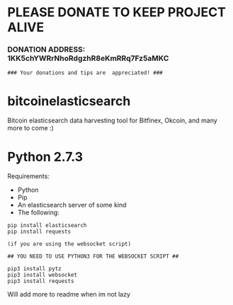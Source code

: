 # PLEASE DONATE TO KEEP PROJECT ALIVE

### DONATION ADDRESS: 1KK5chYWRrNhoRdgzhR8eKmRRq7Fz5aMKC

```
### Your donations and tips are  appreciated! ### 
```

# bitcoinelasticsearch
Bitcoin elasticsearch data harvesting tool for Bitfinex, Okcoin, and many more to come :)  


# Python 2.7.3
Requirements: 
* Python
* Pip 
* An elasticsearch server of some kind
* The following: 
```
pip install elasticsearch
pip install requests

(if you are using the websocket script) 

## YOU NEED TO USE PYTHON3 FOR THE WEBSOCKET SCRIPT ##

pip3 install pytz
pip3 install websocket
pip3 install requests 
``` 

Will add more to readme when im not lazy 

